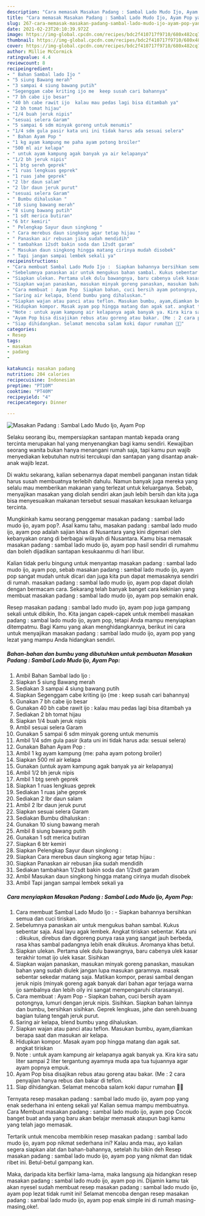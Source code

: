 ```yaml
---
description: "Cara memasak Masakan Padang : Sambal Lado Mudo Ijo, Ayam Pop yang sedap dan Mudah Dibuat"
title: "Cara memasak Masakan Padang : Sambal Lado Mudo Ijo, Ayam Pop yang sedap dan Mudah Dibuat"
slug: 267-cara-memasak-masakan-padang-sambal-lado-mudo-ijo-ayam-pop-yang-sedap-dan-mudah-dibuat
date: 2021-02-23T20:10:39.972Z
image: https://img-global.cpcdn.com/recipes/bdc2f410717f9710/680x482cq70/masakan-padang-sambal-lado-mudo-ijo-ayam-pop-foto-resep-utama.jpg
thumbnail: https://img-global.cpcdn.com/recipes/bdc2f410717f9710/680x482cq70/masakan-padang-sambal-lado-mudo-ijo-ayam-pop-foto-resep-utama.jpg
cover: https://img-global.cpcdn.com/recipes/bdc2f410717f9710/680x482cq70/masakan-padang-sambal-lado-mudo-ijo-ayam-pop-foto-resep-utama.jpg
author: Millie McCormick
ratingvalue: 4.4
reviewcount: 8
recipeingredient:
- " Bahan Sambal lado Ijo "
- "5 siung Bawang merah"
- "3 sampai 4 siung bawang putih"
- "Segenggam cabe kriting ijo me  keep susah cari bahannya"
- "7 bh cabe ijo besar"
- "40 bh cabe rawit ijo  kalau mau pedas lagi bisa ditambah ya"
- "2 bh tomat hijau"
- "1/4 buah jeruk nipis"
- "sesuai selera Garam"
- "5 sampai 6 sdm minyak goreng untuk menumis"
- "1/4 sdm gula pasir kata uni ini tidak harus ada sesuai selera"
- " Bahan Ayam Pop "
- "1 kg ayam kampung me paha ayam potong broiler"
- "500 ml air kelapa"
- " untuk ayam kampung agak banyak ya air kelapanya"
- "1/2 bh jeruk nipis"
- "1 btg sereh geprek"
- "1 ruas lengkuas geprek"
- "1 ruas jahe geprek"
- "2 lbr daun salam"
- "2 lbr daun jeruk purut"
- "sesuai selera Garam"
- " Bumbu dihaluskan "
- "10 siung bawang merah"
- "8 siung bawang putih"
- "1 sdt merica butiran"
- "6 btr kemiri"
- " Pelengkap Sayur daun singkong "
- " Cara merebus daun singkong agar tetap hijau "
- " Panaskan air rebusan jika sudah mendidih"
- " tambahkan 12sdt bakin soda dan 12sdt garam"
- " Masukan daun singkong hingga matang cirinya mudah disobek"
- " Tapi jangan sampai lembek sekali ya"
recipeinstructions:
- "Cara membuat Sambal Lado Mudo Ijo :  Siapkan bahannya bersihkan semua dan cuci tiriskan."
- "Sebelumnya panaskan air untuk mengukus bahan sambal. Kukus sebentar saja. Asal layu agak lembek. Angkat tiriskan sebentar. Kata uni : dikukus, direbus dan digoreng punya rasa yang sangat jauh berbeda, rasa khas sambal padangnya lebih enak dikukus. Aromanya khas betul."
- "Siapkan ulekan. Pertama ulek dulu bawangnya, baru cabenya ulek kasar terakhir tomat ijo ulek kasar. Sisihkan"
- "Siapkan wajan panaskan, masukan minyak goreng panaskan, masukan bahan yang sudah diulek jangan lupa masukan garamnya. masak sebentar sekedar matang saja. Matikan kompor, perasi sambal dengan jeruk nipis (minyak goreng agak banyak dari bahan agar terjaga warna ijo sambalnya dan lebih oily ini sangat mempengaruhi citarasanya)."
- "Cara membuat : Ayam Pop  Siapkan bahan, cuci bersih ayam potongnya, lumuri dengan jeruk nipis. Sisihkan. Siapkan bahan lainnya dan bumbu, bersihkan sisihkan. Geprek lengkuas, jahe dan sereh.buang bagian tulang tengah jeruk purut."
- "Saring air kelapa, blend bumbu yang dihaluskan."
- "Siapkan wajan atau panci atau teflon. Masukan bumbu, ayam,diamkan berapa saat dan masukan air kelapa."
- "Hidupkan kompor. Masak ayam pop hingga matang dan agak sat. angkat tiriskan"
- "Note : untuk ayam kampung air kelapanya agak banyak ya. Kira kira satu liter sampai 2 liter tergantung ayamnya muda apa tua tujuannya agar ayam popnya empuk."
- "Ayam Pop bisa disajikan rebus atau goreng atau bakar. (Me : 2 cara penyajian hanya rebus dan bakar di teflon."
- "Siap dihidangkan. Selamat mencoba salam koki dapur rumahan 👩‍🍳"
categories:
- Resep
tags:
- masakan
- padang
- 

katakunci: masakan padang  
nutrition: 204 calories
recipecuisine: Indonesian
preptime: "PT10M"
cooktime: "PT40M"
recipeyield: "4"
recipecategory: Dinner

---
```



![Masakan Padang : Sambal Lado Mudo Ijo, Ayam Pop](https://img-global.cpcdn.com/recipes/bdc2f410717f9710/680x482cq70/masakan-padang-sambal-lado-mudo-ijo-ayam-pop-foto-resep-utama.jpg)

Selaku seorang ibu, mempersiapkan santapan mantab kepada orang tercinta merupakan hal yang menyenangkan bagi kamu sendiri. Kewajiban seorang  wanita bukan hanya menangani rumah saja, tapi kamu pun wajib menyediakan kebutuhan nutrisi tercukupi dan santapan yang disantap anak-anak wajib lezat.

Di waktu  sekarang, kalian sebenarnya dapat membeli panganan instan tidak harus susah membuatnya terlebih dahulu. Namun banyak juga mereka yang selalu mau memberikan makanan yang terlezat untuk keluarganya. Sebab, menyajikan masakan yang diolah sendiri akan jauh lebih bersih dan kita juga bisa menyesuaikan makanan tersebut sesuai masakan kesukaan keluarga tercinta. 



Mungkinkah kamu seorang penggemar masakan padang : sambal lado mudo ijo, ayam pop?. Asal kamu tahu, masakan padang : sambal lado mudo ijo, ayam pop adalah sajian khas di Nusantara yang kini digemari oleh kebanyakan orang di berbagai wilayah di Nusantara. Kamu bisa memasak masakan padang : sambal lado mudo ijo, ayam pop hasil sendiri di rumahmu dan boleh dijadikan santapan kesukaanmu di hari libur.

Kalian tidak perlu bingung untuk menyantap masakan padang : sambal lado mudo ijo, ayam pop, sebab masakan padang : sambal lado mudo ijo, ayam pop sangat mudah untuk dicari dan juga kita pun dapat memasaknya sendiri di rumah. masakan padang : sambal lado mudo ijo, ayam pop dapat diolah dengan bermacam cara. Sekarang telah banyak banget cara kekinian yang membuat masakan padang : sambal lado mudo ijo, ayam pop semakin enak.

Resep masakan padang : sambal lado mudo ijo, ayam pop juga gampang sekali untuk dibikin, lho. Kita jangan capek-capek untuk membeli masakan padang : sambal lado mudo ijo, ayam pop, tetapi Anda mampu menyiapkan ditempatmu. Bagi Kamu yang akan menghidangkannya, berikut ini cara untuk menyajikan masakan padang : sambal lado mudo ijo, ayam pop yang lezat yang mampu Anda hidangkan sendiri.

<!--inarticleads1-->

##### Bahan-bahan dan bumbu yang dibutuhkan untuk pembuatan Masakan Padang : Sambal Lado Mudo Ijo, Ayam Pop:

1. Ambil  Bahan Sambal lado Ijo :
1. Siapkan 5 siung Bawang merah
1. Sediakan 3 sampai 4 siung bawang putih
1. Siapkan Segenggam cabe kriting ijo (me : keep susah cari bahannya)
1. Gunakan 7 bh cabe ijo besar
1. Gunakan 40 bh cabe rawit ijo : kalau mau pedas lagi bisa ditambah ya
1. Sediakan 2 bh tomat hijau
1. Siapkan 1/4 buah jeruk nipis
1. Ambil sesuai selera Garam
1. Gunakan 5 sampai 6 sdm minyak goreng untuk menumis
1. Ambil 1/4 sdm gula pasir (kata uni ini tidak harus ada: sesuai selera)
1. Gunakan  Bahan Ayam Pop :
1. Ambil 1 kg ayam kampung (me: paha ayam potong broiler)
1. Siapkan 500 ml air kelapa
1. Gunakan  (untuk ayam kampung agak banyak ya air kelapanya)
1. Ambil 1/2 bh jeruk nipis
1. Ambil 1 btg sereh geprek
1. Siapkan 1 ruas lengkuas geprek
1. Sediakan 1 ruas jahe geprek
1. Sediakan 2 lbr daun salam
1. Ambil 2 lbr daun jeruk purut
1. Siapkan sesuai selera Garam
1. Sediakan  Bumbu dihaluskan :
1. Gunakan 10 siung bawang merah
1. Ambil 8 siung bawang putih
1. Gunakan 1 sdt merica butiran
1. Siapkan 6 btr kemiri
1. Siapkan  Pelengkap Sayur daun singkong :
1. Siapkan  Cara merebus daun singkong agar tetap hijau :
1. Siapkan  Panaskan air rebusan jika sudah mendidih
1. Sediakan  tambahkan 1/2sdt bakin soda dan 1/2sdt garam
1. Ambil  Masukan daun singkong hingga matang cirinya mudah disobek
1. Ambil  Tapi jangan sampai lembek sekali ya




<!--inarticleads2-->

##### Cara menyiapkan Masakan Padang : Sambal Lado Mudo Ijo, Ayam Pop:

1. Cara membuat Sambal Lado Mudo Ijo :  - Siapkan bahannya bersihkan semua dan cuci tiriskan.
1. Sebelumnya panaskan air untuk mengukus bahan sambal. Kukus sebentar saja. Asal layu agak lembek. Angkat tiriskan sebentar. Kata uni : dikukus, direbus dan digoreng punya rasa yang sangat jauh berbeda, rasa khas sambal padangnya lebih enak dikukus. Aromanya khas betul.
1. Siapkan ulekan. Pertama ulek dulu bawangnya, baru cabenya ulek kasar terakhir tomat ijo ulek kasar. Sisihkan
1. Siapkan wajan panaskan, masukan minyak goreng panaskan, masukan bahan yang sudah diulek jangan lupa masukan garamnya. masak sebentar sekedar matang saja. Matikan kompor, perasi sambal dengan jeruk nipis (minyak goreng agak banyak dari bahan agar terjaga warna ijo sambalnya dan lebih oily ini sangat mempengaruhi citarasanya).
1. Cara membuat : Ayam Pop  - Siapkan bahan, cuci bersih ayam potongnya, lumuri dengan jeruk nipis. Sisihkan. Siapkan bahan lainnya dan bumbu, bersihkan sisihkan. Geprek lengkuas, jahe dan sereh.buang bagian tulang tengah jeruk purut.
1. Saring air kelapa, blend bumbu yang dihaluskan.
1. Siapkan wajan atau panci atau teflon. Masukan bumbu, ayam,diamkan berapa saat dan masukan air kelapa.
1. Hidupkan kompor. Masak ayam pop hingga matang dan agak sat. angkat tiriskan
1. Note : untuk ayam kampung air kelapanya agak banyak ya. Kira kira satu liter sampai 2 liter tergantung ayamnya muda apa tua tujuannya agar ayam popnya empuk.
1. Ayam Pop bisa disajikan rebus atau goreng atau bakar. (Me : 2 cara penyajian hanya rebus dan bakar di teflon.
1. Siap dihidangkan. Selamat mencoba salam koki dapur rumahan 👩‍🍳




Ternyata resep masakan padang : sambal lado mudo ijo, ayam pop yang enak sederhana ini enteng sekali ya! Kalian semua mampu membuatnya. Cara Membuat masakan padang : sambal lado mudo ijo, ayam pop Cocok banget buat anda yang baru akan belajar memasak ataupun bagi kamu yang telah jago memasak.

Tertarik untuk mencoba membikin resep masakan padang : sambal lado mudo ijo, ayam pop nikmat sederhana ini? Kalau anda mau, ayo kalian segera siapkan alat dan bahan-bahannya, setelah itu bikin deh Resep masakan padang : sambal lado mudo ijo, ayam pop yang nikmat dan tidak ribet ini. Betul-betul gampang kan. 

Maka, daripada kita berfikir lama-lama, maka langsung aja hidangkan resep masakan padang : sambal lado mudo ijo, ayam pop ini. Dijamin kamu tak akan nyesel sudah membuat resep masakan padang : sambal lado mudo ijo, ayam pop lezat tidak rumit ini! Selamat mencoba dengan resep masakan padang : sambal lado mudo ijo, ayam pop enak simple ini di rumah masing-masing,oke!.

